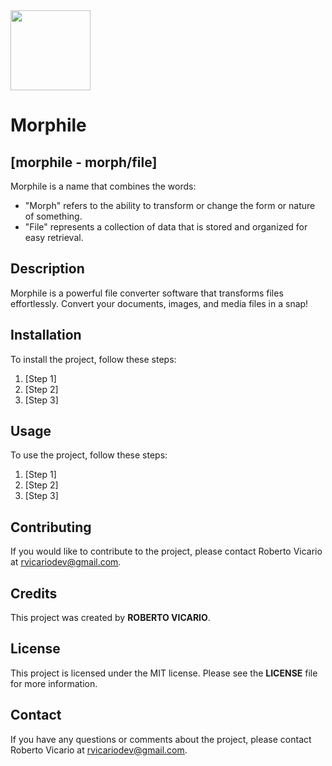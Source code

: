 <img src="https://github.com/roberrevil/Morphile/assets/119845903/2cd7203c-7d0a-4fc8-92ef-92a898d3b073" width=128>

# Morphile

## [morphile - morph/file]
Morphile is a name that combines the words:
- "Morph" refers to the ability to transform or change the form or nature of something.
- "File" represents a collection of data that is stored and organized for easy retrieval.

## Description
Morphile is a powerful file converter software that transforms files effortlessly. Convert your documents, images, and media files in a snap!

## Installation
To install the project, follow these steps:
1. [Step 1]
2. [Step 2]
3. [Step 3]

## Usage
To use the project, follow these steps:
1. [Step 1]
2. [Step 2]
3. [Step 3]

## Contributing
If you would like to contribute to the project, please contact Roberto Vicario at <u>[rvicariodev@gmail.com](mailto:rvicariodev@gmail.com)</u>.

## Credits
This project was created by **ROBERTO VICARIO**.

## License
This project is licensed under the MIT license. Please see the **LICENSE** file for more information.

## Contact
If you have any questions or comments about the project, please contact Roberto Vicario at <u>[rvicariodev@gmail.com](mailto:rvicariodev@gmail.com)</u>.
